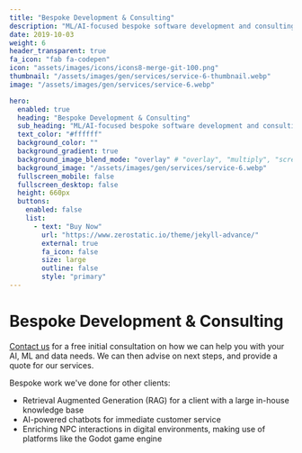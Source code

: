 ```yaml
---
title: "Bespoke Development & Consulting"
description: "ML/AI-focused bespoke software development and consulting."
date: 2019-10-03
weight: 6
header_transparent: true
fa_icon: "fab fa-codepen"
icon: "assets/images/icons/icons8-merge-git-100.png"
thumbnail: "/assets/images/gen/services/service-6-thumbnail.webp"
image: "/assets/images/gen/services/service-6.webp"

hero:
  enabled: true
  heading: "Bespoke Development & Consulting"
  sub_heading: "ML/AI-focused bespoke software development and consulting."
  text_color: "#ffffff"
  background_color: ""
  background_gradient: true
  background_image_blend_mode: "overlay" # "overlay", "multiply", "screen"
  background_image: "/assets/images/gen/services/service-6.webp"
  fullscreen_mobile: false
  fullscreen_desktop: false
  height: 660px
  buttons:
    enabled: false
    list:
      - text: "Buy Now"
        url: "https://www.zerostatic.io/theme/jekyll-advance/"
        external: true
        fa_icon: false
        size: large
        outline: false
        style: "primary"
---
```


# Bespoke Development & Consulting

[Contact us](/contact/) for a free initial consultation on how we can help you with your AI, ML and data needs. We can then advise on next steps, and provide a quote for our services.


Bespoke work we've done for other clients:
- Retrieval Augmented Generation (RAG) for a client with a large in-house knowledge base
- AI-powered chatbots for immediate customer service
- Enriching NPC interactions in digital environments, making use of platforms like the Godot game engine
